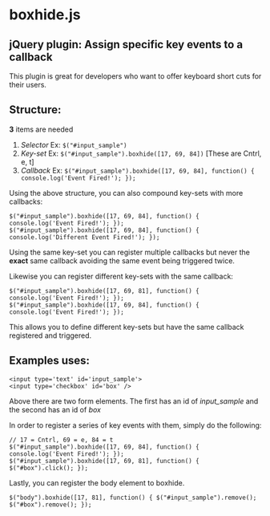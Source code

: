 # boxhide.js

## jQuery plugin: Assign specific key events to a callback


This plugin is great for developers who want to offer keyboard short cuts for their users.

## Structure:

**3** items are needed

1. *Selector* Ex: ```$("#input_sample")```
2. *Key-set* Ex: ```$("#input_sample").boxhide([17, 69, 84])``` [These are Cntrl, e, t]
3. *Callback* Ex: ```$("#input_sample").boxhide([17, 69, 84], function() { console.log('Event Fired!'); });```

Using the above structure, you can also compound key-sets with more callbacks:

```
$("#input_sample").boxhide([17, 69, 84], function() { console.log('Event Fired!'); });
$("#input_sample").boxhide([17, 69, 84], function() { console.log('Different Event Fired!'); });
```

Using the same key-set you can register multiple callbacks but never the **exact** same callback avoiding the same event being triggered twice.

Likewise you can register different key-sets with the same callback:

```
$("#input_sample").boxhide([17, 69, 81], function() { console.log('Event Fired!'); });
$("#input_sample").boxhide([17, 69, 84], function() { console.log('Event Fired!'); });
```

This allows you to define different key-sets but have the same callback registered and triggered.

## Examples uses:

```
<input type='text' id='input_sample'>
<input type='checkbox' id='box' />
```

Above there are two form elements. The first has an id of *input_sample* and the second has an id of *box*

In order to register a series of key events with them, simply do the following:

```
// 17 = Cntrl, 69 = e, 84 = t
$("#input_sample").boxhide([17, 69, 84], function() { console.log('Event Fired!'); });
$("#input_sample").boxhide([17, 69, 81], function() { $("#box").click(); });
```

Lastly, you can register the body element to boxhide.

```
$("body").boxhide([17, 81], function() { $("#input_sample").remove(); $("#box").remove(); });
```
